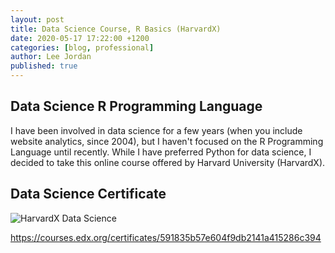 ```yaml
---
layout: post
title: Data Science Course, R Basics (HarvardX)
date: 2020-05-17 17:22:00 +1200
categories: [blog, professional]
author: Lee Jordan
published: true
---
```


<h2>Data Science R Programming Language</h2>

<p>I have been involved in data science for a few years (when you include website analytics, since 2004), but I haven't focused on the R Programming Language until recently. While I have preferred Python for data science, I decided to take this online course offered by Harvard University (HarvardX).</p>

<h2>Data Science Certificate</h2>

<p><img class="img-border" src="https://geraldleejordan.com/public/assets/images/Gerald-Lee-Jordan-HarvardX-PH125.png" alt="HarvardX Data Science"></p>

<p><a href="https://courses.edx.org/certificates/591835b57e604f9db2141a415286c394" alt="HarvardX Data Science" target="_blank" rel="nofollow">https://courses.edx.org/certificates/591835b57e604f9db2141a415286c394</a></p>